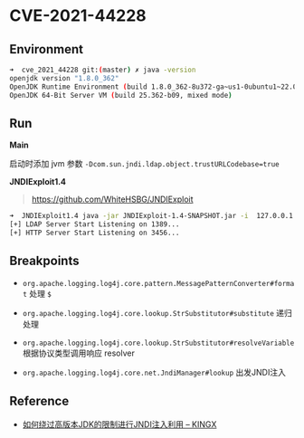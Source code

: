# CVE-2021-44228

## Environment

```bash
➜  cve_2021_44228 git:(master) ✗ java -version
openjdk version "1.8.0_362"
OpenJDK Runtime Environment (build 1.8.0_362-8u372-ga~us1-0ubuntu1~22.04-b09)
OpenJDK 64-Bit Server VM (build 25.362-b09, mixed mode)
```

## Run

**Main**

启动时添加 jvm 参数 `-Dcom.sun.jndi.ldap.object.trustURLCodebase=true`

**JNDIExploit1.4**

> https://github.com/WhiteHSBG/JNDIExploit

```bash
➜  JNDIExploit1.4 java -jar JNDIExploit-1.4-SNAPSHOT.jar -i  127.0.0.1
[+] LDAP Server Start Listening on 1389...
[+] HTTP Server Start Listening on 3456...
```

## Breakpoints

- `org.apache.logging.log4j.core.pattern.MessagePatternConverter#format` 处理 `$`

- `org.apache.logging.log4j.core.lookup.StrSubstitutor#substitute` 递归处理

- `org.apache.logging.log4j.core.lookup.StrSubstitutor#resolveVariable` 根据协议类型调用响应 resolver

- `org.apache.logging.log4j.core.net.JndiManager#lookup` 出发JNDI注入



## Reference

- [如何绕过高版本JDK的限制进行JNDI注入利用 – KINGX](https://kingx.me/Restrictions-and-Bypass-of-JNDI-Manipulations-RCE.html)
